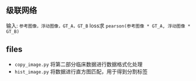 ## 级联网络

输入: `参考图像，浮动图像，GT_A，GT_B`
loss求 `pearson(参考图像 * GT_A, 浮动图像 * GT_B)`

## files

- `copy_image.py` 将第二部分临床数据进行数据格式化处理
- `hist_image.py` 将数据进行直方图匹配，用于得到分割标签